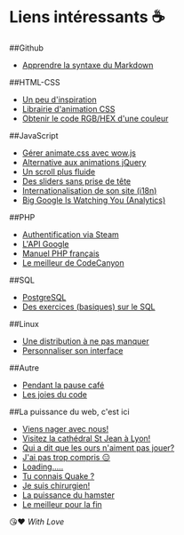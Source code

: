 # Liens intéressants :coffee:

##Github
* [Apprendre la syntaxe du Markdown](https://guides.github.com/features/mastering-markdown/)

##HTML-CSS
* [Un peu d'inspiration](http://tympanus.net/codrops/)
* [Librairie d'animation CSS](http://daneden.github.io/animate.css/)
* [Obtenir le code RGB/HEX d'une couleur](http://www.color-hex.com/)

##JavaScript
* [Gérer animate.css avec wow.js](http://mynameismatthieu.com/WOW/)
* [Alternative aux animations jQuery](http://julian.com/research/velocity/)
* [Un scroll plus fluide](https://github.com/cferdinandi/smooth-scroll)
* [Des sliders sans prise de tête](http://unslider.com/)
* [Internationalisation de son site (i18n)](https://github.com/recurser/jquery-i18n)
* [Big Google Is Watching You (Analytics)](https://developers.google.com/analytics/)

##PHP
* [Authentification via Steam](https://github.com/SmItH197/SteamAuthentication)
* [L'API Google](https://github.com/google/google-api-php-client)
* [Manuel PHP français](http://php.net/manual/fr/)
* [Le meilleur de CodeCanyon](http://code.tutsplus.com/articles/20-useful-php-scripts-available-on-codecanyon--cms-25584)

##SQL
* [PostgreSQL](http://www.postgresql.org/)
* [Des exercices (basiques) sur le SQL](http://webtic.free.fr/sql/exint/q1.htm)

##Linux
* [Une distribution à ne pas manquer](http://papyros.io/)
* [Personnaliser son interface ](https://oduso.com/)

##Autre
* [Pendant la pause café](http://www.theuselessweb.com/)
* [Les joies du code](http://lesjoiesducode.fr/)

##La puissance du web, c'est ici
* [Viens nager avec nous!](http://labs.gooengine.com/pearl-boy/indexBelow.html)
* [Visitez la cathédral St Jean à Lyon!](http://patapom.com/topics/WebGL/cathedral/index.html)
* [Qui a dit que les ours n'aiment pas jouer?](https://www.cubeslam.com/kqfslq)
* [J'ai pas trop compris :expressionless:](http://mission.rosapark.fr/)
* [Loading.....](http://www.theywilleatyou.com/)
* [Tu connais Quake ?](https://kripken.github.io/BananaBread/cube2/index.html)
* [Je suis chirurgien!](https://sv-ginger.appspot.com/)
* [La puissance du hamster](http://sayviget.com/)
* [Le meilleur pour la fin](http://hellorun.helloenjoy.com/)

:kissing_heart::heart:
_With Love_
